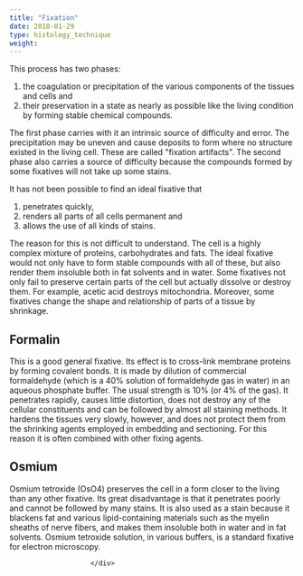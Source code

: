 ```yaml
---
title: "Fixation"
date: 2018-01-29
type: histology_technique
weight: 
---
```

<div class="entrybody">
						<p>This process has two phases:</p>


<ol>
<li>the coagulation or precipitation of the various components of the tissues and cells and</li>
<li>their preservation in a state as nearly as possible like the living condition by forming stable chemical compounds.</li>
</ol>



<p>The first phase carries with it an intrinsic source of difficulty and error. The precipitation may be uneven and cause deposits to form where no structure existed in the living cell. These are called "fixation artifacts". The second phase also carries a source of difficulty because the compounds formed by some fixatives will not take up some stains.</p>

<p>It has not been possible to find an ideal fixative that</p>


<ol>
<li>penetrates quickly,</li>
<li>renders all parts of all cells permanent and</li>
<li>allows the use of all kinds of stains.</li>
</ol>



<p>The reason for this is not difficult to understand. The cell is a highly complex mixture of proteins, carbohydrates and fats. The ideal fixative would not only have to form stable compounds with all of these, but also render them insoluble both in fat solvents and in water. Some fixatives not only fail to preserve certain parts of the cell but actually dissolve or destroy them. For example, acetic acid destroys mitochondria. Moreover, some fixatives change the shape and relationship of parts of a tissue by shrinkage.</p>

<h2>Formalin</h2>

<p>This is a good general fixative. Its effect is to cross-link membrane proteins by forming covalent bonds. It is made by dilution of commercial formaldehyde (which is a 40% solution of formaldehyde gas in water) in an aqueous phosphate buffer. The usual strength is 10% (or 4% of the gas). It penetrates rapidly, causes little distortion, does not destroy any of the cellular constituents and can be followed by almost all staining methods. It hardens the tissues very slowly, however, and does not protect them from the shrinking agents employed in embedding and sectioning. For this reason it is often combined with other fixing agents.</p>

<h2>Osmium</h2>

<p>Osmium tetroxide (OsO4) preserves the cell in a form closer to the living than any other fixative. Its great disadvantage is that it penetrates poorly and cannot be followed by many stains. It is also used as a stain because it blackens fat and various lipid-containing materials such as the myelin sheaths of nerve fibers, and makes them insoluble both in water and in fat solvents. Osmium tetroxide solution, in various buffers, is a standard fixative for electron microscopy.</p>
						
						</div>
